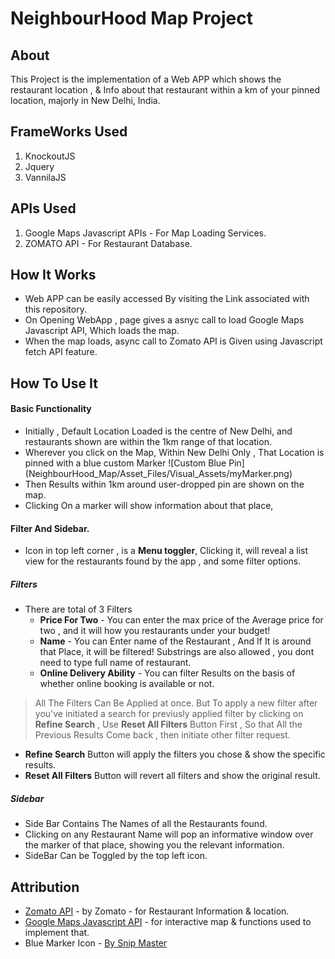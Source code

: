 # NeighbourHood Map Project

## About
This Project is the implementation of a Web APP which shows the restaurant location , & Info about that restaurant within a km of your pinned location, majorly in New Delhi, India.

## FrameWorks Used
  1. KnockoutJS
  2. Jquery
  3. VannilaJS

## APIs Used
  1. Google Maps Javascript APIs - For Map Loading Services.
  2. ZOMATO API - For Restaurant Database.

## How It Works
* Web APP can be easily accessed By visiting the Link associated with this repository.
* On Opening WebApp , page gives a asnyc call to load Google Maps Javascript API, Which loads the map.
* When the map loads, async call to Zomato API is Given using Javascript fetch API feature.

## How To Use It
#### Basic Functionality
* Initially , Default Location Loaded is the centre of New Delhi, and restaurants shown are within the 1km range of that location.
* Wherever you click on the Map, Within New Delhi Only , That Location is pinned with a blue custom Marker
![Custom Blue Pin]
(NeighbourHood_Map/Asset_Files/Visual_Assets/myMarker.png)
* Then Results within 1km around user-dropped pin are shown on the map.
* Clicking On a marker will show information about that place,

#### Filter And Sidebar.
* Icon in top left corner , is a **Menu toggler**, Clicking it, will reveal a list view for the restaurants found by the app , and some filter options.
##### Filters
* There are total of 3 Filters
  * **Price For Two** - You can enter the max price of the Average price for two , and it will how you restaurants under your budget!
  * **Name** - You can Enter name of the Restaurant , And If It is around that Place, it will be filtered! Substrings are also allowed , you dont need to type full name of restaurant.
  * **Online Delivery Ability** - You can filter Results on the basis of whether online booking is available or not.

>All The Filters Can Be Applied at once. But To apply a new filter after you've initiated a search for previusly applied filter by clicking on **Refine Search** , Use **Reset All Filters** Button First , So that All the Previous Results Come back , then initiate other filter request.

* **Refine Search** Button will apply the filters you chose & show the specific results.
* **Reset All Filters** Button will revert all filters and show the original result.
##### Sidebar
* Side Bar Contains The Names of all the Restaurants found.
* Clicking on any Restaurant Name will pop an informative
 window over the marker of that place, showing you the relevant information.
* SideBar Can be Toggled by the top left icon.

## Attribution
* [Zomato API](https://developers.zomato.com/api#headline1) - by Zomato - for Restaurant Information & location.
* [Google Maps Javascript API](https://developers.google.com/maps/documentation/javascript/tutorial) - for interactive map & functions used to implement that.
* Blue Marker Icon - [By Snip Master](https://www.iconfinder.com/snipicons)
